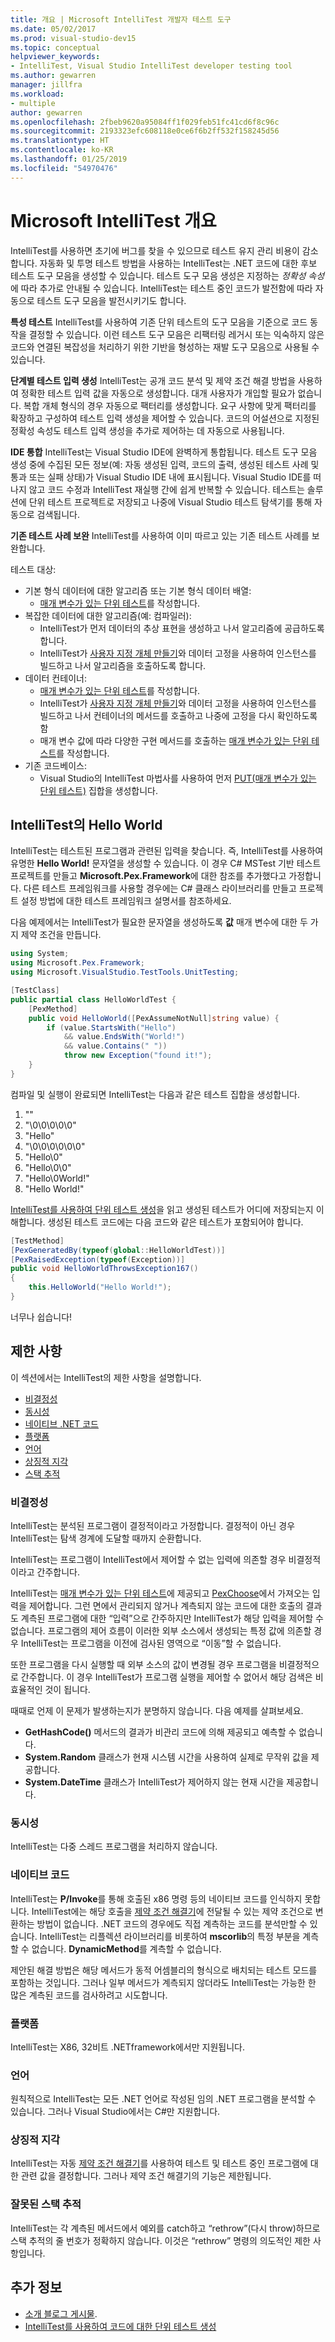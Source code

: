 ```yaml
---
title: 개요 | Microsoft IntelliTest 개발자 테스트 도구
ms.date: 05/02/2017
ms.prod: visual-studio-dev15
ms.topic: conceptual
helpviewer_keywords:
- IntelliTest, Visual Studio IntelliTest developer testing tool
ms.author: gewarren
manager: jillfra
ms.workload:
- multiple
author: gewarren
ms.openlocfilehash: 2fbeb9620a95084ff1f029feb51fc41cd6f8c96c
ms.sourcegitcommit: 2193323efc608118e0ce6f6b2ff532f158245d56
ms.translationtype: HT
ms.contentlocale: ko-KR
ms.lasthandoff: 01/25/2019
ms.locfileid: "54970476"
---
```

# <a name="overview-of-microsoft-intellitest"></a>Microsoft IntelliTest 개요

IntelliTest를 사용하면 초기에 버그를 찾을 수 있으므로 테스트 유지 관리 비용이 감소합니다. 자동화 및 투명 테스트 방법을 사용하는 IntelliTest는 .NET 코드에 대한 후보 테스트 도구 모음을 생성할 수 있습니다. 테스트 도구 모음 생성은 지정하는 *정확성 속성*에 따라 추가로 안내될 수 있습니다. IntelliTest는 테스트 중인 코드가 발전함에 따라 자동으로 테스트 도구 모음을 발전시키기도 합니다.

**특성 테스트** IntelliTest를 사용하여 기존 단위 테스트의 도구 모음을 기준으로 코드 동작을 결정할 수 있습니다.
이런 테스트 도구 모음은 리팩터링 레거시 또는 익숙하지 않은 코드와 연결된 복잡성을 처리하기 위한 기반을 형성하는 재발 도구 모음으로 사용될 수 있습니다.

**단계별 테스트 입력 생성** IntelliTest는 공개 코드 분석 및 제약 조건 해결 방법을 사용하여 정확한 테스트 입력 값을 자동으로 생성합니다. 대개 사용자가 개입할 필요가 없습니다. 복합 개체 형식의 경우 자동으로 팩터리를 생성합니다. 요구 사항에 맞게 팩터리를 확장하고 구성하여 테스트 입력 생성을 제어할 수 있습니다. 코드의 어설션으로 지정된 정확성 속성도 테스트 입력 생성을 추가로 제어하는 데 자동으로 사용됩니다.

**IDE 통합** IntelliTest는 Visual Studio IDE에 완벽하게 통합됩니다. 테스트 도구 모음 생성 중에 수집된 모든 정보(예: 자동 생성된 입력, 코드의 출력, 생성된 테스트 사례 및 통과 또는 실패 상태)가 Visual Studio IDE 내에 표시됩니다. Visual Studio IDE를 떠나지 않고 코드 수정과 IntelliTest 재실행 간에 쉽게 반복할 수 있습니다.
테스트는 솔루션에 단위 테스트 프로젝트로 저장되고 나중에 Visual Studio 테스트 탐색기를 통해 자동으로 검색됩니다.

**기존 테스트 사례 보완** IntelliTest를 사용하여 이미 따르고 있는 기존 테스트 사례를 보완합니다.

테스트 대상:

* 기본 형식 데이터에 대한 알고리즘 또는 기본 형식 데이터 배열:
  * [매개 변수가 있는 단위 테스트](test-generation.md#parameterized-unit-testing)를 작성합니다.
* 복잡한 데이터에 대한 알고리즘(예: 컴파일러):
  * IntelliTest가 먼저 데이터의 추상 표현을 생성하고 나서 알고리즘에 공급하도록 합니다.
  * IntelliTest가 [사용자 지정 개체 만들기](input-generation.md#objects)와 데이터 고정을 사용하여 인스턴스를 빌드하고 나서 알고리즘을 호출하도록 합니다.
* 데이터 컨테이너:
  * [매개 변수가 있는 단위 테스트](test-generation.md#parameterized-unit-testing)를 작성합니다.
  * IntelliTest가 [사용자 지정 개체 만들기](input-generation.md#objects)와 데이터 고정을 사용하여 인스턴스를 빌드하고 나서 컨테이너의 메서드를 호출하고 나중에 고정을 다시 확인하도록 함
  * 매개 변수 값에 따라 다양한 구현 메서드를 호출하는 [매개 변수가 있는 단위 테스트](test-generation.md#parameterized-unit-testing)를 작성합니다.
* 기존 코드베이스:
  * Visual Studio의 IntelliTest 마법사를 사용하여 먼저 [PUT(매개 변수가 있는 단위 테스트)](test-generation.md#parameterized-unit-testing) 집합을 생성합니다.

## <a name="the-hello-world-of-intellitest"></a>IntelliTest의 Hello World

IntelliTest는 테스트된 프로그램과 관련된 입력을 찾습니다. 즉, IntelliTest를 사용하여 유명한 **Hello World!** 문자열을 생성할 수 있습니다. 이 경우 C# MSTest 기반 테스트 프로젝트를 만들고 **Microsoft.Pex.Framework**에 대한 참조를 추가했다고 가정합니다. 다른 테스트 프레임워크를 사용할 경우에는 C# 클래스 라이브러리를 만들고 프로젝트 설정 방법에 대한 테스트 프레임워크 설명서를 참조하세요.

다음 예제에서는 IntelliTest가 필요한 문자열을 생성하도록 **값** 매개 변수에 대한 두 가지 제약 조건을 만듭니다.

```csharp
using System;
using Microsoft.Pex.Framework;
using Microsoft.VisualStudio.TestTools.UnitTesting;

[TestClass]
public partial class HelloWorldTest {
    [PexMethod]
    public void HelloWorld([PexAssumeNotNull]string value) {
        if (value.StartsWith("Hello")
            && value.EndsWith("World!")
            && value.Contains(" "))
            throw new Exception("found it!");
    }
}
```

컴파일 및 실행이 완료되면 IntelliTest는 다음과 같은 테스트 집합을 생성합니다.

1. ""
2. "\0\0\0\0\0"
3. "Hello"
4. "\0\0\0\0\0\0"
5. "Hello\0"
6. "Hello\0\0"
7. "Hello\0World!"
8. "Hello World!"

[IntelliTest를 사용하여 단위 테스트 생성](../../test/generate-unit-tests-for-your-code-with-intellitest.md)을 읽고 생성된 테스트가 어디에 저장되는지 이해합니다. 생성된 테스트 코드에는 다음 코드와 같은 테스트가 포함되어야 합니다.

```csharp
[TestMethod]
[PexGeneratedBy(typeof(global::HelloWorldTest))]
[PexRaisedException(typeof(Exception))]
public void HelloWorldThrowsException167()
{
    this.HelloWorld("Hello World!");
}
```

너무나 쉽습니다!

## <a name="limitations"></a>제한 사항

이 섹션에서는 IntelliTest의 제한 사항을 설명합니다.

* [비결정성](#nondeterminism)
* [동시성](#concurrency)
* [네이티브 .NET 코드](#native-code)
* [플랫폼](#platform)
* [언어](#language)
* [상징적 지각](#symbolic-reasoning)
* [스택 추적](#incorrect-stack-traces)

### <a name="nondeterminism"></a>비결정성

IntelliTest는 분석된 프로그램이 결정적이라고 가정합니다. 결정적이 아닌 경우 IntelliTest는 탐색 경계에 도달할 때까지 순환합니다.

IntelliTest는 프로그램이 IntelliTest에서 제어할 수 없는 입력에 의존할 경우 비결정적이라고 간주합니다.

IntelliTest는 [매개 변수가 있는 단위 테스트](test-generation.md#parameterized-unit-testing)에 제공되고 [PexChoose](static-helper-classes.md#pexchoose)에서 가져오는 입력을 제어합니다.
그런 면에서 관리되지 않거나 계측되지 않는 코드에 대한 호출의 결과도 계측된 프로그램에 대한 “입력”으로 간주하지만 IntelliTest가 해당 입력을 제어할 수 없습니다. 프로그램의 제어 흐름이 이러한 외부 소스에서 생성되는 특정 값에 의존할 경우 IntelliTest는 프로그램을 이전에 검사된 영역으로 “이동”할 수 없습니다.

또한 프로그램을 다시 실행할 때 외부 소스의 값이 변경될 경우 프로그램을 비결정적으로 간주합니다. 이 경우 IntelliTest가 프로그램 실행을 제어할 수 없어서 해당 검색은 비효율적인 것이 됩니다.

때때로 언제 이 문제가 발생하는지가 분명하지 않습니다.
다음 예제를 살펴보세요.

* **GetHashCode()** 메서드의 결과가 비관리 코드에 의해 제공되고 예측할 수 없습니다.
* **System.Random** 클래스가 현재 시스템 시간을 사용하여 실제로 무작위 값을 제공합니다.
* **System.DateTime** 클래스가 IntelliTest가 제어하지 않는 현재 시간을 제공합니다.

### <a name="concurrency"></a>동시성

IntelliTest는 다중 스레드 프로그램을 처리하지 않습니다.

### <a name="native-code"></a>네이티브 코드

IntelliTest는 **P/Invoke**를 통해 호출된 x86 명령 등의 네이티브 코드를 인식하지 못합니다. IntelliTest에는 해당 호출을 [제약 조건 해결기](input-generation.md#constraint-solver)에 전달될 수 있는 제약 조건으로 변환하는 방법이 없습니다.
.NET 코드의 경우에도 직접 계측하는 코드를 분석만할 수 있습니다. IntelliTest는 리플렉션 라이브러리를 비롯하여 **mscorlib**의 특정 부분을 계측할 수 없습니다. **DynamicMethod**를 계측할 수 없습니다.

제안된 해결 방법은 해당 메서드가 동적 어셈블리의 형식으로 배치되는 테스트 모드를 포함하는 것입니다. 그러나 일부 메서드가 계측되지 않더라도 IntelliTest는 가능한 한 많은 계측된 코드를 검사하려고 시도합니다.

### <a name="platform"></a>플랫폼

IntelliTest는 X86, 32비트 .NETframework에서만 지원됩니다.

### <a name="language"></a>언어

원칙적으로 IntelliTest는 모든 .NET 언어로 작성된 임의 .NET 프로그램을 분석할 수 있습니다. 그러나 Visual Studio에서는 C#만 지원합니다.

### <a name="symbolic-reasoning"></a>상징적 지각

IntelliTest는 자동 [제약 조건 해결기](input-generation.md#constraint-solver)를 사용하여 테스트 및 테스트 중인 프로그램에 대한 관련 값을 결정합니다. 그러나 제약 조건 해결기의 기능은 제한됩니다.

### <a name="incorrect-stack-traces"></a>잘못된 스택 추적

IntelliTest는 각 계측된 메서드에서 예외를 catch하고 “rethrow”(다시 throw)하므로 스택 추적의 줄 번호가 정확하지 않습니다. 이것은 “rethrow” 명령의 의도적인 제한 사항입니다.

## <a name="further-reading"></a>추가 정보

* [소개 블로그 게시물](https://blogs.msdn.microsoft.com/devops/2014/11/19/introducing-smart-unit-tests/).
* [IntelliTest를 사용하여 코드에 대한 단위 테스트 생성](../../test/generate-unit-tests-for-your-code-with-intellitest.md)
